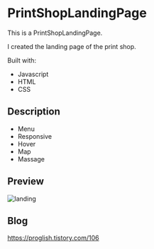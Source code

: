 # PrintShopLandingPage

This is a PrintShopLandingPage.

I created the landing page of the print shop.

Built with: 
 
- Javascript   
- HTML
- CSS     

## Description 

- Menu 
- Responsive
- Hover  
- Map
- Massage

## Preview 
![landing](https://user-images.githubusercontent.com/65179725/119334346-faf6f580-bcc5-11eb-84e9-87f07776f689.PNG)

## Blog
https://proglish.tistory.com/106
